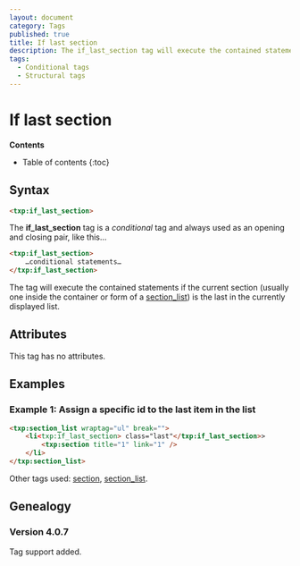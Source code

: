 ```yaml
---
layout: document
category: Tags
published: true
title: If last section
description: The if_last_section tag will execute the contained statements if the current section is the last in the list.
tags:
  - Conditional tags
  - Structural tags
---
```


# If last section

**Contents**

* Table of contents
{:toc}

## Syntax

~~~ html
<txp:if_last_section>
~~~

The **if_last_section** tag is a *conditional* tag and always used as an opening and closing pair, like this…

~~~ html
<txp:if_last_section>
    …conditional statements…
</txp:if_last_section>
~~~

The tag will execute the contained statements if the current section (usually one inside the container or form of a [section_list](/tags/section_list)) is the last in the currently displayed list.

## Attributes

This tag has no attributes.

## Examples

### Example 1: Assign a specific id to the last item in the list

~~~ html
<txp:section_list wraptag="ul" break="">
    <li<txp:if_last_section> class="last"</txp:if_last_section>>
        <txp:section title="1" link="1" />
    </li>
</txp:section_list>
~~~

Other tags used: [section](/tags/section), [section_list](/tags/section_list).

## Genealogy

### Version 4.0.7

Tag support added.
